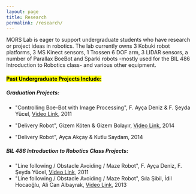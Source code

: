 ```yaml
---
layout: page
title: Research
permalink: /research/
---
```


MORS Lab is eager to support undergraduate students who have research or project ideas in robotics. The lab currently owns 3 Kobuki robot platforms, 3 MS Kinect sensors, 1 Trossen 6 DOF arm, 3 LIDAR sensors, a number of Parallax BoeBot and Sparki robots -mostly used for the BIL 486 Introduction to Robotics class- and various other equipment. 

<h4><mark>Past Undergraduate Projects Include:</mark></h4>

<h5>Graduation Projects:</h5>

- "Controlling Boe-Bot with Image Processing", F. Ayça Deniz & F. Şeyda Yücel, <a href="https://www.youtube.com/watch?v=hAn9vBbCaUs">Video Link</a>, 2011

- "Delivery Robot", Gizem Köten & Gizem Bolayır, <a href="https://www.youtube.com/watch?v=ko6gb4BbinQ">Video Link</a>, 2014

- "Delivery Robot", Ayça Akçay & Kutlu Saydam, 2014


<h5>BIL 486 Introduction to Robotics Class Projects:</h5>


- "Line following / Obstacle Avoiding / Maze Robot", F. Ayça Deniz, F. Şeyda Yücel,
<a href="https://www.youtube.com/watch?v=KiEcEdTQZAA">Video Link</a>, 2011
- "Line following / Obstacle Avoiding / Maze Robot", Sıla Şibil, İdil Hocaoğlu, Ali Can Albayrak, 
<a href="https://www.youtube.com/watch?v=mK7E-GPM5EY">Video Link</a>, 2013

